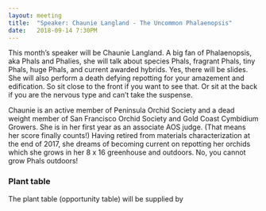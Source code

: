```yaml
---
layout: meeting
title:  "Speaker: Chaunie Langland - The Uncommon Phalaenopsis"
date:   2018-09-14 7:30PM
---
```

This month’s speaker will be Chaunie Langland. A big fan of
Phalaenopsis, aka Phals and Phalies, she will talk about species
Phals, fragrant Phals, tiny Phals, huge Phals, and current awarded
hybrids. Yes, there will be slides. She will also perform a death defying
repotting for your amazement and edification. So sit close to the front
if you want to see that. Or sit at the back if you are the nervous type
and can’t take the suspense.

Chaunie is an active member of Peninsula Orchid Society and a dead
weight member of San Francisco Orchid Society and Gold Coast
Cymbidium Growers. She is in her first year as an associate AOS judge.
(That means her score finally counts!) Having retired from materials
characterization at the end of 2017, she dreams of becoming current
on repotting her orchids which she grows in her 8 x 16 greenhouse
and outdoors. No, you cannot grow Phals outdoors!

### Plant table
The plant table (opportunity table) will be supplied by 
